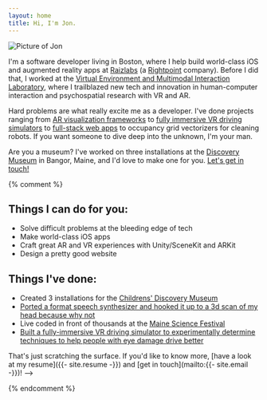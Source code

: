 ```yaml
---
layout: home
title: Hi, I'm Jon.
---
```


<div class="image right twelve"><img src="{{ '/assets/images/posterized.png' | relative_url }}" alt="Picture of Jon" /></div>

I'm a software developer living in Boston, where I help build world-class iOS and augmented reality apps at [Raizlabs](https://www.raizlabs.com/) (a [Rightpoint](https://www.rightpoint.com/) company). Before I did that, I worked at the [Virtual Environment and Multimodal Interaction Laboratory](https://umaine.edu/vemi/), where I trailblazed new tech and innovation in human-computer interaction and psychospatial research with VR and AR.

Hard problems are what really excite me as a developer. I've done projects ranging from [AR visualization frameworks](https://github.com/colejd/kino) to [fully immersive VR driving simulators](https://cugr.umaine.edu/wp-content/uploads/sites/146/2013/04/2013_CUGR-ShowcaseAbstracts1.pdf) to [full-stack web apps](https://github.com/colejd/Waldorf) to occupancy grid vectorizers for cleaning robots. If you want someone to dive deep into the unknown, I'm your man.

Are you a museum? I've worked on three installations at the [Discovery Museum](https://www.mainediscoverymuseum.org/) in Bangor, Maine, and I'd love to make one for you. <a href="mailto:{{- site.email -}}" class="stand-out">Let's get in touch!</a>

{% comment %}

**Things I can do for you:**
---
- Solve difficult problems at the bleeding edge of tech
- Make world-class iOS apps
- Craft great AR and VR experiences with Unity/SceneKit and ARKit
- Design a pretty good website

**Things I've done:**
---
- Created 3 installations for the [Childrens' Discovery Museum](https://www.mainediscoverymuseum.org/)
- [Ported a format speech synthesizer and hooked it up to a 3d scan of my head because why not]()
- Live coded in front of thousands at the [Maine Science Festival](https://www.mainesciencefestival.org/)
- [Built a fully-immersive VR driving simulator to experimentally determine techniques to help people with eye damage drive better](https://cugr.umaine.edu/wp-content/uploads/sites/146/2013/04/2013_CUGR-ShowcaseAbstracts1.pdf)

That's just scratching the surface. If you'd like to know more, [have a look at my resume]({{- site.resume -}}) and [get in touch](mailto:{{- site.email -}})! -->

{% endcomment %}